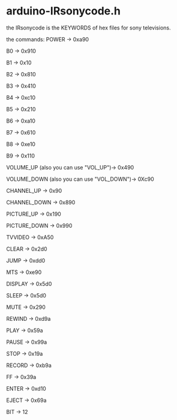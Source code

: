 # arduino-IRsonycode.h
the IRsonycode is the KEYWORDS of hex files for sony televisions. 


the commands:
POWER  ->    0xa90

B0    ->   0x910

B1    ->   0x10

B2    ->   0x810

B3    ->   0x410 

B4    ->   0xc10

B5    ->   0x210

B6    ->   0xa10

B7    ->   0x610

B8    ->   0xe10

B9    ->   0x110

VOLUME_UP (also you can use "VOL_UP")->   0x490

VOLUME_DOWN (also you can use "VOL_DOWN")->  0Xc90

CHANNEL_UP ->   0x90

CHANNEL_DOWN ->  0x890 

PICTURE_UP ->   0x190

PICTURE_DOWN ->  0x990 

TVVIDEO ->   0xA50

CLEAR  ->    0x2d0

JUMP  ->    0xdd0

MTS  ->     0xe90

DISPLAY  ->   0x5d0

SLEEP  ->    0x5d0 

MUTE  ->    0x290

REWIND  ->   0xd9a

PLAY   ->   0x59a 

PAUSE ->    0x99a

STOP  ->    0x19a

RECORD  ->   0xb9a

FF   ->     0x39a

ENTER  ->   0xd10 

EJECT ->    0x69a

BIT   ->    12
